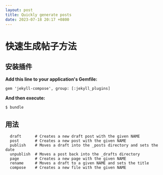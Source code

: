 ```yaml
---
layout: post
title: Quickly generate posts
date: 2023-07-18 20:17 +0800
---
```

# 快速生成帖子方法
## 安装插件
**Add this line to your application's Gemfile:**

```gem 'jekyll-compose', group: [:jekyll_plugins]```

**And then execute:**

`$ bundle`

## 用法
```
  draft      # Creates a new draft post with the given NAME
  post       # Creates a new post with the given NAME
  publish    # Moves a draft into the _posts directory and sets the date
  unpublish  # Moves a post back into the _drafts directory
  page       # Creates a new page with the given NAME
  rename     # Moves a draft to a given NAME and sets the title
  compose    # Creates a new file with the given NAME
```
